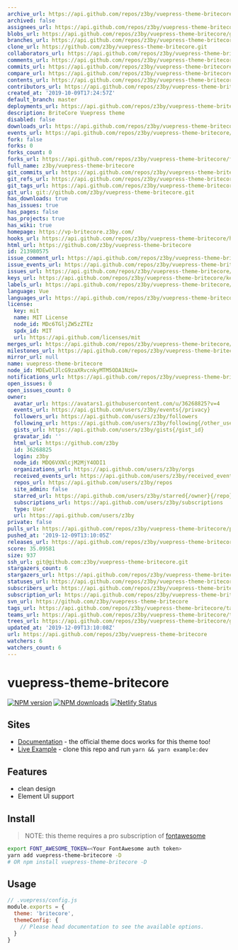 ```yaml
---
archive_url: https://api.github.com/repos/z3by/vuepress-theme-britecore/{archive_format}{/ref}
archived: false
assignees_url: https://api.github.com/repos/z3by/vuepress-theme-britecore/assignees{/user}
blobs_url: https://api.github.com/repos/z3by/vuepress-theme-britecore/git/blobs{/sha}
branches_url: https://api.github.com/repos/z3by/vuepress-theme-britecore/branches{/branch}
clone_url: https://github.com/z3by/vuepress-theme-britecore.git
collaborators_url: https://api.github.com/repos/z3by/vuepress-theme-britecore/collaborators{/collaborator}
comments_url: https://api.github.com/repos/z3by/vuepress-theme-britecore/comments{/number}
commits_url: https://api.github.com/repos/z3by/vuepress-theme-britecore/commits{/sha}
compare_url: https://api.github.com/repos/z3by/vuepress-theme-britecore/compare/{base}...{head}
contents_url: https://api.github.com/repos/z3by/vuepress-theme-britecore/contents/{+path}
contributors_url: https://api.github.com/repos/z3by/vuepress-theme-britecore/contributors
created_at: '2019-10-09T17:24:57Z'
default_branch: master
deployments_url: https://api.github.com/repos/z3by/vuepress-theme-britecore/deployments
description: BriteCore Vuepress theme
disabled: false
downloads_url: https://api.github.com/repos/z3by/vuepress-theme-britecore/downloads
events_url: https://api.github.com/repos/z3by/vuepress-theme-britecore/events
fork: false
forks: 0
forks_count: 0
forks_url: https://api.github.com/repos/z3by/vuepress-theme-britecore/forks
full_name: z3by/vuepress-theme-britecore
git_commits_url: https://api.github.com/repos/z3by/vuepress-theme-britecore/git/commits{/sha}
git_refs_url: https://api.github.com/repos/z3by/vuepress-theme-britecore/git/refs{/sha}
git_tags_url: https://api.github.com/repos/z3by/vuepress-theme-britecore/git/tags{/sha}
git_url: git://github.com/z3by/vuepress-theme-britecore.git
has_downloads: true
has_issues: true
has_pages: false
has_projects: true
has_wiki: true
homepage: https://vp-britecore.z3by.com/
hooks_url: https://api.github.com/repos/z3by/vuepress-theme-britecore/hooks
html_url: https://github.com/z3by/vuepress-theme-britecore
id: 213980575
issue_comment_url: https://api.github.com/repos/z3by/vuepress-theme-britecore/issues/comments{/number}
issue_events_url: https://api.github.com/repos/z3by/vuepress-theme-britecore/issues/events{/number}
issues_url: https://api.github.com/repos/z3by/vuepress-theme-britecore/issues{/number}
keys_url: https://api.github.com/repos/z3by/vuepress-theme-britecore/keys{/key_id}
labels_url: https://api.github.com/repos/z3by/vuepress-theme-britecore/labels{/name}
language: Vue
languages_url: https://api.github.com/repos/z3by/vuepress-theme-britecore/languages
license:
  key: mit
  name: MIT License
  node_id: MDc6TGljZW5zZTEz
  spdx_id: MIT
  url: https://api.github.com/licenses/mit
merges_url: https://api.github.com/repos/z3by/vuepress-theme-britecore/merges
milestones_url: https://api.github.com/repos/z3by/vuepress-theme-britecore/milestones{/number}
mirror_url: null
name: vuepress-theme-britecore
node_id: MDEwOlJlcG9zaXRvcnkyMTM5ODA1NzU=
notifications_url: https://api.github.com/repos/z3by/vuepress-theme-britecore/notifications{?since,all,participating}
open_issues: 0
open_issues_count: 0
owner:
  avatar_url: https://avatars1.githubusercontent.com/u/36268825?v=4
  events_url: https://api.github.com/users/z3by/events{/privacy}
  followers_url: https://api.github.com/users/z3by/followers
  following_url: https://api.github.com/users/z3by/following{/other_user}
  gists_url: https://api.github.com/users/z3by/gists{/gist_id}
  gravatar_id: ''
  html_url: https://github.com/z3by
  id: 36268825
  login: z3by
  node_id: MDQ6VXNlcjM2MjY4ODI1
  organizations_url: https://api.github.com/users/z3by/orgs
  received_events_url: https://api.github.com/users/z3by/received_events
  repos_url: https://api.github.com/users/z3by/repos
  site_admin: false
  starred_url: https://api.github.com/users/z3by/starred{/owner}{/repo}
  subscriptions_url: https://api.github.com/users/z3by/subscriptions
  type: User
  url: https://api.github.com/users/z3by
private: false
pulls_url: https://api.github.com/repos/z3by/vuepress-theme-britecore/pulls{/number}
pushed_at: '2019-12-09T13:10:05Z'
releases_url: https://api.github.com/repos/z3by/vuepress-theme-britecore/releases{/id}
score: 35.09581
size: 937
ssh_url: git@github.com:z3by/vuepress-theme-britecore.git
stargazers_count: 6
stargazers_url: https://api.github.com/repos/z3by/vuepress-theme-britecore/stargazers
statuses_url: https://api.github.com/repos/z3by/vuepress-theme-britecore/statuses/{sha}
subscribers_url: https://api.github.com/repos/z3by/vuepress-theme-britecore/subscribers
subscription_url: https://api.github.com/repos/z3by/vuepress-theme-britecore/subscription
svn_url: https://github.com/z3by/vuepress-theme-britecore
tags_url: https://api.github.com/repos/z3by/vuepress-theme-britecore/tags
teams_url: https://api.github.com/repos/z3by/vuepress-theme-britecore/teams
trees_url: https://api.github.com/repos/z3by/vuepress-theme-britecore/git/trees{/sha}
updated_at: '2019-12-09T13:10:08Z'
url: https://api.github.com/repos/z3by/vuepress-theme-britecore
watchers: 6
watchers_count: 6
---
```

# vuepress-theme-britecore

[![NPM version](https://badgen.net/npm/v/vuepress-theme-britecore)](https://npmjs.com/package/vuepress-theme-britecore) [![NPM downloads](https://badgen.net/npm/dt/vuepress-theme-britecore)](https://npmjs.com/package/vuepress-theme-britecore)
[![Netlify Status](https://api.netlify.com/api/v1/badges/f3e7e71b-6d24-4878-9527-256d4f42011b/deploy-status)](https://app.netlify.com/sites/vp-britecore/deploys)

## Sites

- [Documentation](https://vuepress.vuejs.org/theme/) - the official theme docs works for this theme too!
- [Live Example](https://vp-britecore.z3by.com/) - clone this repo and run `yarn && yarn example:dev`


## Features
- clean design
- Element UI support

## Install
> NOTE: this theme requires a pro subscription of [fontawesome](http://fontawesome.com/)

```bash
export FONT_AWESOME_TOKEN=<Your FontAwesome auth token>
yarn add vuepress-theme-britecore -D
# OR npm install vuepress-theme-britecore -D
```

## Usage

```js
// .vuepress/config.js
module.exports = {
  theme: 'britecore',
  themeConfig: {
    // Please head documentation to see the available options.
  }
}
```
